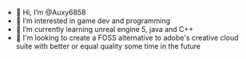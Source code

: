 - 👋 Hi, I’m @Auxy6858
- 👀 I’m interested in game dev and programming
- 🌱 I’m currently learning unreal engine 5, java and C++
- 💞️ I'm looking to create a FOSS alternative to adobe's creative cloud suite with better or equal quality some time in the future

<!---
Auxy6858/Auxy6858 is a ✨ special ✨ repository because its `README.md` (this file) appears on your GitHub profile.
You can click the Preview link to take a look at your changes.
--->
